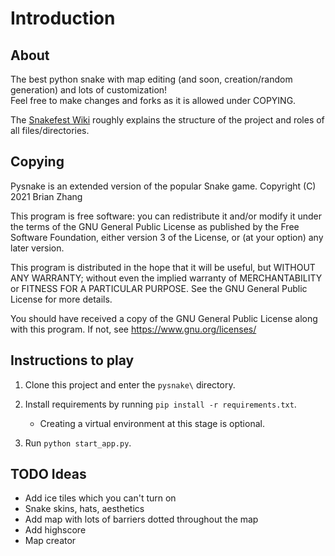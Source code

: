 # Introduction

## About

The best python snake with map editing (and soon, creation/random generation) and lots of customization!  
Feel free to make changes and forks as it is allowed under COPYING.  

The [Snakefest Wiki](https://github.com/BrianZhang1/Snakefest/wiki) roughly explains the structure of the project and roles of all files/directories.  

## Copying

Pysnake is an extended version of the popular Snake game.
Copyright (C) 2021  Brian Zhang

This program is free software: you can redistribute it and/or modify
it under the terms of the GNU General Public License as published by
the Free Software Foundation, either version 3 of the License, or
(at your option) any later version.

This program is distributed in the hope that it will be useful,
but WITHOUT ANY WARRANTY; without even the implied warranty of
MERCHANTABILITY or FITNESS FOR A PARTICULAR PURPOSE.  See the
GNU General Public License for more details.

You should have received a copy of the GNU General Public License
along with this program.  If not, see <https://www.gnu.org/licenses/>

## Instructions to play 

1. Clone this project and enter the `pysnake\` directory.  

2. Install requirements by running `pip install -r requirements.txt`.  
    * Creating a virtual environment at this stage is optional.  

3. Run `python start_app.py`.

## TODO Ideas

* Add ice tiles which you can't turn on
* Snake skins, hats, aesthetics
* Add map with lots of barriers dotted throughout the map
* Add highscore
* Map creator
